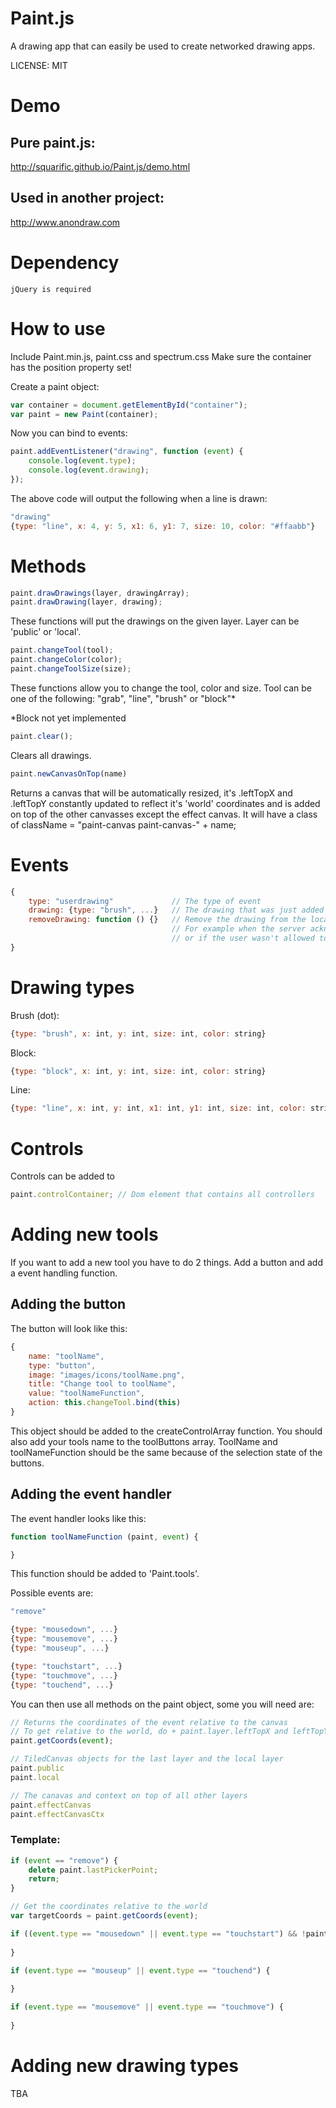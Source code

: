 Paint.js
========

A drawing app that can easily be used to create networked drawing apps.

LICENSE: MIT

Demo
====

## Pure paint.js:

http://squarific.github.io/Paint.js/demo.html

## Used in another project:

http://www.anondraw.com

Dependency
==========

	jQuery is required

How to use
==========

Include Paint.min.js, paint.css and spectrum.css
Make sure the container has the position property set!

Create a paint object:
    
```js
var container = document.getElementById("container");
var paint = new Paint(container);
```

Now you can bind to events:

```js
paint.addEventListener("drawing", function (event) {
	console.log(event.type);
	console.log(event.drawing);
});
```

The above code will output the following when a line is drawn:

```js
"drawing"
{type: "line", x: 4, y: 5, x1: 6, y1: 7, size: 10, color: "#ffaabb"}
```

Methods
=======

```js
paint.drawDrawings(layer, drawingArray);
paint.drawDrawing(layer, drawing);
```

These functions will put the drawings on the given layer. Layer can be 'public' or 'local'.

```js
paint.changeTool(tool);
paint.changeColor(color);
paint.changeToolSize(size);
```

These functions allow you to change the tool, color and size.
Tool can be one of the following: "grab", "line", "brush" or "block"*

*Block not yet implemented

```js
paint.clear();
```

Clears all drawings.

```js
paint.newCanvasOnTop(name)
```

Returns a canvas that will be automatically resized, it's .leftTopX and .leftTopY constantly updated to reflect it's 'world' coordinates and is added on top of the other canvasses except the effect canvas. It will have a class of className = "paint-canvas paint-canvas-" + name;

Events
======

```js
{
	type: "userdrawing"             // The type of event
	drawing: {type: "brush", ...}   // The drawing that was just added
	removeDrawing: function () {}   // Remove the drawing from the local layer
	                                // For example when the server acknowledged the drawing
	                                // or if the user wasn't allowed to draw
}
```

Drawing types
=============

Brush (dot):

```js
{type: "brush", x: int, y: int, size: int, color: string}
```

Block:

```js
{type: "block", x: int, y: int, size: int, color: string}
```

Line:

```js	
{type: "line", x: int, y: int, x1: int, y1: int, size: int, color: string}
```

Controls
========

Controls can be added to

```js
paint.controlContainer; // Dom element that contains all controllers
```

Adding new tools
================

If you want to add a new tool you have to do 2 things. Add a button and add a event handling function.

## Adding the button ##

The button will look like this:

```js
{
    name: "toolName",
    type: "button",
    image: "images/icons/toolName.png",
    title: "Change tool to toolName",
    value: "toolNameFunction",
    action: this.changeTool.bind(this)
}
```

This object should be added to the createControlArray function.
You should also add your tools name to the toolButtons array.
ToolName and toolNameFunction should be the same because of the selection state of the buttons.

## Adding the event handler ##

The event handler looks like this:

```js
function toolNameFunction (paint, event) {

}
```

This function should be added to 'Paint.tools'.

Possible events are: 

```js
"remove"

{type: "mousedown", ...}
{type: "mousemove", ...}
{type: "mouseup", ...}

{type: "touchstart", ...}
{type: "touchmove", ...}
{type: "touchend", ...}
```

You can then use all methods on the paint object, some you will need are: 

```js
// Returns the coordinates of the event relative to the canvas
// To get relative to the world, do + paint.layer.leftTopX and leftTopY
paint.getCoords(event);

// TiledCanvas objects for the last layer and the local layer
paint.public
paint.local

// The canavas and context on top of all other layers
paint.effectCanvas
paint.effectCanvasCtx
```

### Template: ###

```js
if (event == "remove") {
	delete paint.lastPickerPoint;
	return;
}

// Get the coordinates relative to the world
var targetCoords = paint.getCoords(event);

if ((event.type == "mousedown" || event.type == "touchstart") && !paint.lastPickerPoint) {
	
}

if (event.type == "mouseup" || event.type == "touchend") {
	
}

if (event.type == "mousemove" || event.type == "touchmove") {
	
}
```

Adding new drawing types
========================

TBA

